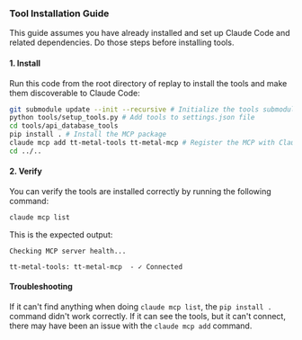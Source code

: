 ### Tool Installation Guide

This guide assumes you have already installed and set up Claude Code and related dependencies. Do those steps before installing tools.

#### 1. Install

Run this code from the root directory of replay to install the tools and make them discoverable to Claude Code:

```bash
git submodule update --init --recursive # Initialize the tools submodule
python tools/setup_tools.py # Add tools to settings.json file
cd tools/api_database_tools
pip install . # Install the MCP package
claude mcp add tt-metal-tools tt-metal-mcp # Register the MCP with Claude Code
cd ../..
```

#### 2. Verify

You can verify the tools are installed correctly by running the following command:

```bash
claude mcp list
```

This is the expected output:

```
Checking MCP server health...

tt-metal-tools: tt-metal-mcp  - ✓ Connected
```

#### Troubleshooting

If it can't find anything when doing `claude mcp list`, the `pip install .` command didn't work correctly.  If it can see the tools, but it can't connect, there may have been an issue with the `claude mcp add` command.
